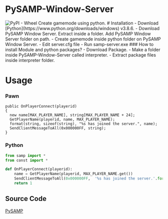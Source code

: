 # PySAMP-Window-Server
<img alt="PyPI - Wheel" src="https://img.shields.io/pypi/pyversions/3?color=Green&label=Python&logo=Python&logoColor=blue">
Create gamemode using python.
# Installation
- Download [Python](https://www.python.org/downloads/windows) v3.8.6.
- Download PySAMP Window Server. Extract inside a folder. Add PySAMP Window Server folder on path.
- Create gamemode inside python folder on PySAMP Window Server.
- Edit server.cfg file
- Run samp-server.exe
### How to install Module and python packages?
- Download Package.
- Make a folder inside PySAMP-Window-Server called interpreter.
- Extract package files inside interpreter folder.

# Usage

### Pawn
```pawn
public OnPlayerConnect(playerid)
{
  new name[MAX_PLAYER_NAME], string[MAX_PLAYER_NAME + 24];
  GetPlayerName(playerid, name, MAX_PLAYER_NAME);
  format(string, sizeof(string), "%s has joined the server.", name);
  SendClientMessageToAll(0x000000FF, string);
}
```
### Python
```python
from samp import *
from const import *

def OnPlayerConnect(playerid):
    name = GetPlayerName(playerid, MAX_PLAYER_NAME.get())
    SendClientMessageToAll(0x000000FF,  '%s has joined the server.'.format(name))
    return 1
```
## Source Code
[PySAMP](https://github.com/habecker/PySAMP)
